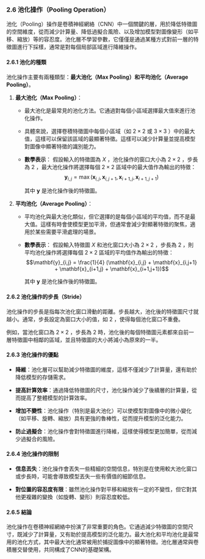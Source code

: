 ### 2.6 **池化操作（Pooling Operation）**

池化（Pooling）操作是卷積神經網絡（CNN）中一個關鍵的層，用於降低特徵圖的空間維度，從而減少計算量、降低過擬合風險、以及增加模型對圖像變形（如平移、縮放）等的容忍度。池化層不學習參數，它僅僅是通過某種方式對前一層的特徵圖進行下採樣，通常是對每個局部區域進行降維操作。

#### 2.6.1 **池化的種類**

池化操作主要有兩種類型：**最大池化（Max Pooling）**和**平均池化（Average Pooling）**。

1. **最大池化（Max Pooling）**：
   - 最大池化是最常見的池化方法。它通過對每個小區域選擇最大值來進行池化操作。
   - 具體來說，選擇卷積特徵圖中每個小區域（如  $`2 \times 2`$  或  $`3 \times 3`$ ）中的最大值，這樣可以保留該區域的最顯著特徵。這樣可以減少計算量並提高模型對圖像中顯著特徵的識別能力。
   
   - **數學表示**：
     假設輸入的特徵圖為  $`X`$ ，池化操作的窗口大小為  $`2 \times 2`$ ，步長為  $`2`$ ，最大池化操作將選擇每個  $`2 \times 2`$  區域中的最大值作為輸出的特徵：
     $$\mathbf{y}_{i,j} = \max(\mathbf{x}_{i,j}, \mathbf{x}_{i,j+1}, \mathbf{x}_{i+1,j}, \mathbf{x}_{i+1,j+1})$$

     其中  $`\mathbf{y}`$  是池化操作後的特徵圖。

2. **平均池化（Average Pooling）**：
   - 平均池化與最大池化類似，但它選擇的是每個小區域的平均值，而不是最大值。這樣有時會使模型更加平滑，但通常會減少對顯著特徵的聚焦，適用於某些需要平滑處理的場景。
   
   - **數學表示**：
     假設輸入特徵圖  $`X`$  和池化窗口大小為  $`2 \times 2`$ ，步長為  $`2`$ ，則平均池化操作將選擇每個  $`2 \times 2`$  區域的平均值作為輸出的特徵：
     $$\mathbf{y}_{i,j} = \frac{1}{4} (\mathbf{x}_{i,j} + \mathbf{x}_{i,j+1} + \mathbf{x}_{i+1,j} + \mathbf{x}_{i+1,j+1})$$

     其中  $`\mathbf{y}`$  是池化操作後的特徵圖。

#### 2.6.2 **池化操作的步長（Stride）**

池化操作的步長是指每次池化窗口滑動的距離。步長越大，池化後的特徵圖尺寸就越小。通常，步長設定為窗口大小的值，如  $`2`$ ，使得每個池化窗口不重疊。

例如，當池化窗口為  $`2 \times 2`$ ，步長為  $`2`$  時，池化後的每個特徵圖元素都來自前一層特徵圖中相鄰的區域，並且特徵圖的大小將減小為原來的一半。

#### 2.6.3 **池化操作的優點**

- **降維**：池化層可以幫助減少特徵圖的維度，這樣不僅減少了計算量，還有助於降低模型的存儲需求。
  
- **提高計算效率**：通過降低特徵圖的尺寸，池化操作減少了後續層的計算量，從而提高了整體模型的計算效率。

- **增加不變性**：池化操作（特別是最大池化）可以使模型對圖像中的微小變化（如平移、旋轉、縮放）具有更強的魯棒性，從而提升模型的泛化能力。

- **防止過擬合**：池化操作會對特徵圖進行降維，這樣使得模型更加簡單，從而減少過擬合的風險。

#### 2.6.4 **池化操作的限制**

- **信息丟失**：池化操作會丟失一些精細的空間信息，特別是在使用較大池化窗口或步長時，可能會導致模型丟失一些有價值的細節信息。

- **對位置的容忍度有限**：雖然池化操作對平移和縮放有一定的不變性，但它對其他更複雜的變換（如旋轉、變形）則容忍度較低。

#### 2.6.5 **結論**

池化操作在卷積神經網絡中扮演了非常重要的角色。它通過減少特徵圖的空間尺寸，既減少了計算量，又有助於提高模型的泛化能力。最大池化和平均池化是最常用的池化方式，其中最大池化通常被用於捕捉圖像中的顯著特徵。池化層通常與卷積層交替使用，共同構成了CNN的基礎架構。